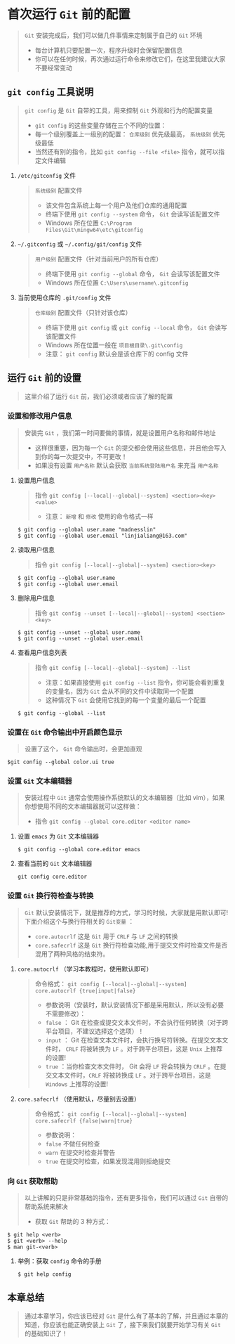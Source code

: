 # 首次运行 `Git` 前的配置

> `Git` 安装完成后，我们可以做几件事情来定制属于自己的 `Git` 环境
>
> -   每台计算机只要配置一次，程序升级时会保留配置信息
> -   你可以在任何时候，再次通过运行命令来修改它们，在这里我建议大家不要经常变动

## `git config` 工具说明

> `git config` 是 `Git` 自带的工具，用来控制 `Git` 外观和行为的配置变量
>
> -   `git config` 的这些变量存储在三个不同的位置：
> -   每一个级别覆盖上一级别的配置： `仓库级别` 优先级最高， `系统级别` 优先级最低
> -   当然还有别的指令，比如 `git config --file <file>` 指令，就可以指定文件编辑

1.  `/etc/gitconfig` 文件

    > `系统级别` 配置文件
    >
    > -   该文件包含系统上每一个用户及他们仓库的通用配置
    > -   终端下使用 `git config --system` 命令， `Git` 会读写该配置文件
    > -   Windows 所在位置 `C:\Program Files\Git\mingw64\etc\gitconfig`

2.  `~/.gitconfig` 或 `~/.config/git/config` 文件

    > `用户级别` 配置文件（针对当前用户的所有仓库）
    >
    > -   终端下使用 `git config --global` 命令， `Git` 会读写该配置文件
    > -   Windows 所在位置 `C:\Users\username\.gitconfig`

3.  当前使用仓库的 `.git/config` 文件

    > `仓库级别` 配置文件（只针对该仓库）
    >
    > -   终端下使用 `git config` 或 `git config --local` 命令， `Git` 会读写该配置文件
    > -   Windows 所在位置一般在 `项目根目录\.git\config`
    > -   注意： `git config` 默认会是该仓库下的 config 文件

## 运行 `Git` 前的设置

> 这里介绍了运行 `Git` 前，我们必须或者应该了解的配置

### 设置和修改用户信息

> 安装完 `Git` ，我们第一时间要做的事情，就是设置用户名称和邮件地址
>
> -   这样很重要，因为每一个 `Git` 的提交都会使用这些信息，并且他会写入到你的每一次提交中，不可更改！
> -   如果没有设置 `用户名称` 默认会获取 `当前系统登陆用户名` 来充当 `用户名称`

1.  设置用户信息

    > 指令 `git config [--local|--global|--system] <section><key> <value>`
    >
    > -   注意： `新增` 和 `修改` 使用的命令格式一样

    ```shell
    $ git config --global user.name "madnesslin"
    $ git config --global user.email "linjialiang@163.com"
    ```

2.  读取用户信息

    > 指令 `git config [--local|--global|--system] <section><key>`

    ```shell
    $ git config --global user.name
    $ git config --global user.email
    ```

3.  删除用户信息

    > 指令 `git config --unset [--local|--global|--system] <section><key>`

    ```shell
    $ git config --unset --global user.name
    $ git config --unset --global user.email
    ```

4.  查看用户信息列表

    > 指令 `git config [--local|--global|--system] --list`
    >
    > -   注意：如果直接使用 `git config --list` 指令，你可能会看到重复的变量名，因为 `Git` 会从不同的文件中读取同一个配置
    > -   这种情况下 `Git` 会使用它找到的每一个变量的最后一个配置

    ```shell
    $ git config --global --list
    ```

### 设置在 `Git` 命令输出中开启颜色显示

> 设置了这个， `Git` 命令输出时，会更加直观

```shell
$git config --global color.ui true
```

### 设置 `Git` 文本编辑器

> 安装过程中 `Git` 通常会使用操作系统默认的文本编辑器（比如 vim），如果你想使用不同的文本编辑器就可以这样做：
>
> -   指令 `git config --global core.editor <editor name>`

1.  设置 `emacs` 为 `Git` 文本编辑器

    ```shell
    $ git config --global core.editor emacs
    ```

2.  查看当前的 `Git` 文本编辑器

    ```shell
    git config core.editor
    ```

### 设置 `Git` 换行符检查与转换

> `Git` 默认安装情况下，就是推荐的方式，学习的时候，大家就是用默认即可!下面介绍这个与换行符相关的 `Git变量` ：
>
> -   `core.autocrlf` 这是 `Git` 用于 `CRLF` 与 `LF` 之间的转换
> -   `core.safecrlf` 这是 `Git` 换行符检查功能,用于提交文件时检查文件是否混用了两种风格的结束符。

1.  `core.autocrlf` （学习本教程时，使用默认即可）

    > 命令格式： `git config [--local|--global|--system] core.autocrlf {true|input|false}`
    >
    > -   参数说明（安装时，默认安装情况下都是采用默认，所以没有必要不需要修改）：
    > -   `false` ： Git 在检查或提交文本文件时，不会执行任何转换（对于跨平台项目，不建议选择这个选项）！
    > -   `input` ： Git 在检查文本文件时，会执行换号符转换。在提交文本文件时， `CRLF` 将被转换为 `LF` 。对于跨平台项目，这是 `Unix` 上推荐的设置!
    > -   `true` ：当你检查文本文件时， Git 会将 `LF` 将会转换为 `CRLF` 。在提交文本文件时，`CRLF` 将被转换成 `LF` 。对于跨平台项目，这是 `Windows` 上推荐的设置!

2.  `core.safecrlf` （使用默认，尽量别去设置）
    > 命令格式： `git config [--local|--global|--system] core.safecrlf {false|warn|true}`
    >
    > -   参数说明：
    > -   `false` 不做任何检查
    > -   `warn` 在提交时检查并警告
    > -   `true` 在提交时检查，如果发现混用则拒绝提交

### 向 `Git` 获取帮助

> 以上讲解的只是非常基础的指令，还有更多指令，我们可以通过 `Git` 自带的帮助系统来解决
>
> -   获取 `Git` 帮助的 3 种方式：

```shell
$ git help <verb>
$ git <verb> --help
$ man git-<verb>
```

1.  举例：获取 `config` 命令的手册

    ```shell
    $ git help config
    ```

## 本章总结

> 通过本章学习，你应该已经对 `Git` 是什么有了基本的了解，并且通过本章的知道，你应该也能正确安装上 `Git` 了，接下来我们就要开始学习有关 `Git` 的基础知识了！

